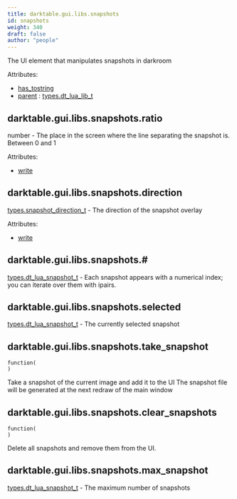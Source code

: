 ```yaml
---
title: darktable.gui.libs.snapshots
id: snapshots
weight: 340
draft: false
author: "people"
---
```


The UI element that manipulates snapshots in darkroom

Attributes:
* [has_tostring](../../../Attributes#has_tostring)
* [parent](../Attributes#parent) : [types.dt_lua_lib_t](../../../types/dt_lua_lib_t)

## darktable.gui.libs.snapshots.ratio

number - The place in the screen where the line separating the snapshot is. Between 0 and 1

Attributes:
* [write](../../../Attributes#write)

## darktable.gui.libs.snapshots.direction

[types.snapshot_direction_t](../../../types/snapshot_direction_t) - The direction of the snapshot overlay

Attributes:
* [write](../../../Attributes#write)

## darktable.gui.libs.snapshots.#

[types.dt_lua_snapshot_t](../../../types/dt_lua_snapshot_t) - Each snapshot appears with a numerical index; you can iterate over them with ipairs.

## darktable.gui.libs.snapshots.selected

[types.dt_lua_snapshot_t](../../../types/dt_lua_snapshot_t) - The currently selected snapshot

## darktable.gui.libs.snapshots.take_snapshot

```
function(
)
```

Take a snapshot of the current image and add it to the UI
The snapshot file will be generated at the next redraw of the main window

## darktable.gui.libs.snapshots.clear_snapshots

```
function(
)
```

Delete all snapshots and remove them from the UI.

## darktable.gui.libs.snapshots.max_snapshot

[types.dt_lua_snapshot_t](../../../types/dt_lua_snapshot_t) - The maximum number of snapshots

